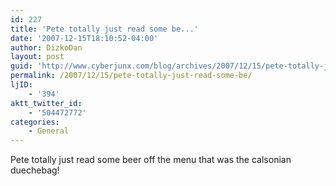 ```yaml
---
id: 227
title: 'Pete totally just read some be...'
date: '2007-12-15T18:10:52-04:00'
author: DizkoDan
layout: post
guid: 'http://www.cyberjunx.com/blog/archives/2007/12/15/pete-totally-just-read-some-be/'
permalink: /2007/12/15/pete-totally-just-read-some-be/
ljID:
    - '394'
aktt_twitter_id:
    - '504472772'
categories:
    - General
---
```


Pete totally just read some beer off the menu that was the calsonian duechebag!